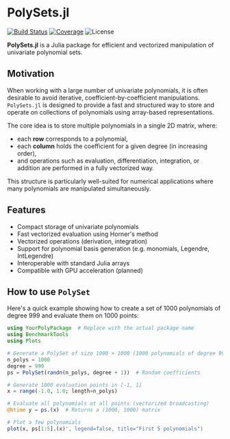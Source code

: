 # PolySets.jl

[![Build Status](https://github.com/Theozeud/PolySets.jl/actions/workflows/CI.yml/badge.svg?branch=main)](https://github.com/Theozeud/PolySets.jl/actions/workflows/CI.yml?query=branch%3Amain)
[![Coverage](https://codecov.io/gh/Theozeud/PolySets.jl/branch/main/graph/badge.svg)](https://codecov.io/gh/Theozeud/PolySets.jl)
![License](https://img.shields.io/badge/license-MIT-blue.svg)


**PolySets.jl** is a Julia package for efficient and vectorized manipulation of univariate polynomial sets.

## Motivation

When working with a large number of univariate polynomials, it is often desirable to avoid iterative, coefficient-by-coefficient manipulations. `PolySets.jl` is designed to provide a fast and structured way to store and operate on collections of polynomials using array-based representations.

The core idea is to store multiple polynomials in a single 2D matrix, where:
- each **row** corresponds to a polynomial,
- each **column** holds the coefficient for a given degree (in increasing order),
- and operations such as evaluation, differentiation, integration, or addition are performed in a fully vectorized way.

This structure is particularly well-suited for numerical applications where many polynomials are manipulated simultaneously.

## Features

- Compact storage of univariate polynomials
- Fast vectorized evaluation using Horner's method
- Vectorized operations (derivation, integration)
- Support for polynomial basis generation (e.g. monomials, Legendre, IntLegendre)
- Interoperable with standard Julia arrays
- Compatible with GPU acceleration (planned)


## How to use `PolySet`

Here's a quick example showing how to create a set of 1000 polynomials of degree 999 and evaluate them on 1000 points:

```julia
using YourPolyPackage  # Replace with the actual package name
using BenchmarkTools
using Plots

# Generate a PolySet of size 1000 × 1000 (1000 polynomials of degree 999)
n_polys = 1000
degree = 999
ps = PolySet(randn(n_polys, degree + 1))  # Random coefficients

# Generate 1000 evaluation points in [-1, 1]
x = range(-1.0, 1.0; length=n_polys)

# Evaluate all polynomials at all points (vectorized broadcasting)
@btime y = ps.(x)  # Returns a (1000, 1000) matrix

# Plot a few polynomials
plot(x, ps[1:5].(x)', legend=false, title="First 5 polynomials")
```

